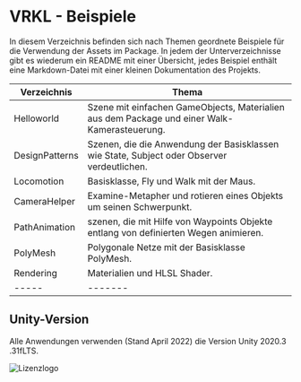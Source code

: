 # VRKL - Beispiele
In diesem Verzeichnis befinden sich nach Themen geordnete Beispiele für
die Verwendung der Assets im Package. In jedem der Unterverzeichnisse
gibt es wiederum ein README mit einer Übersicht, jedes Beispiel enthält
eine Markdown-Datei mit einer kleinen Dokumentation des Projekts.



| Verzeichnis | Thema |
| ---- | --------------- |
| Helloworld | Szene mit einfachen GameObjects, Materialien aus dem Package und einer Walk-Kamerasteuerung. |
| DesignPatterns | Szenen, die die Anwendung der Basisklassen wie State, Subject oder Observer verdeutlichen. |
| Locomotion | Basisklasse, Fly und Walk mit der Maus. |
| CameraHelper | Examine-Metapher und rotieren eines Objekts um seinen Schwerpunkt. |
| PathAnimation | szenen, die mit Hilfe von Waypoints Objekte entlang von definierten Wegen animieren. |
| PolyMesh | Polygonale Netze mit der Basisklasse PolyMesh. |
| Rendering | Materialien und HLSL Shader. |
| ----- | ------- |


## Unity-Version
Alle Anwendungen verwenden (Stand April 2022) die Version Unity 2020.3 .31fLTS.


![Lizenzlogo](https://licensebuttons.net/l/by-nc-sa/3.0/de/88x31.png)

